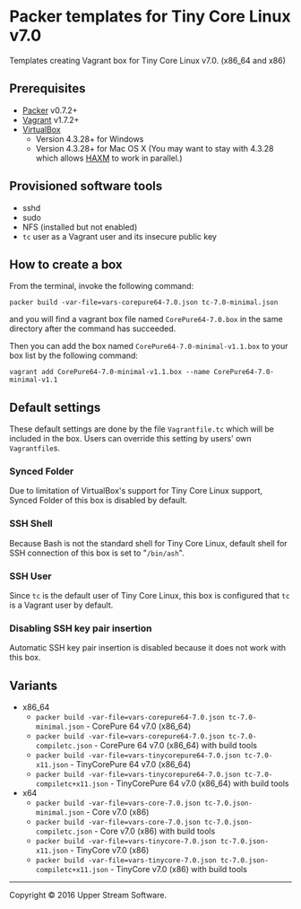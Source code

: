 # Packer templates for Tiny Core Linux v7.0

Templates creating Vagrant box for Tiny Core Linux v7.0. (x86_64 and x86)

## Prerequisites

* [Packer] v0.7.2+
* [Vagrant] v1.7.2+
* [VirtualBox]
	* Version 4.3.28+ for Windows
	* Version 4.3.28+ for Mac OS X (You may want to stay with 4.3.28 which allows [HAXM] to work in parallel.)

[Packer]: https://www.packer.io/ "Packer by HashiCorp"
[Vagrant]: https://www.vagrantup.com/ "Vagrant"
[VirtualBox]: https://www.virtualbox.org/ "Oracle VM VirtualBox"
[HAXM]: https://software.intel.com/en-us/android/articles/intel-hardware-accelerated-execution-manager
        "Intel&reg; Hardware Accelerated Execution Manager"

## Provisioned software tools

* sshd
* sudo
* NFS (installed but not enabled)
* `tc` user as a Vagrant user and its insecure public key

## How to create a box

From the terminal, invoke the following command:

	packer build -var-file=vars-corepure64-7.0.json tc-7.0-minimal.json

and you will find a vagrant box file named `CorePure64-7.0.box`
in the same directory after the command has succeeded.

Then you can add the box named `CorePure64-7.0-minimal-v1.1.box` to your box list
by the following command:

	vagrant add CorePure64-7.0-minimal-v1.1.box --name CorePure64-7.0-minimal-v1.1

## Default settings

These default settings are done by the file `Vagrantfile.tc` which will be included in the box.
Users can override this setting by users' own `Vagrantfile`s.

### Synced Folder

Due to limitation of VirtualBox's support for Tiny Core Linux support, Synced Folder of this box is disabled by default.

### SSH Shell

Because Bash is not the standard shell for Tiny Core Linux, default shell for SSH connection of this box
is set to "`/bin/ash`".

### SSH User

Since `tc` is the default user of Tiny Core Linux, this box is configured that `tc` is a Vagrant user by default.

### Disabling SSH key pair insertion

Automatic SSH key pair insertion is disabled because it does not work with this box. 

## Variants

* x86_64
    * `packer build -var-file=vars-corepure64-7.0.json tc-7.0-minimal.json` - CorePure 64 v7.0 (x86_64)
    * `packer build -var-file=vars-corepure64-7.0.json tc-7.0-compiletc.json` - CorePure 64 v7.0 (x86_64) with build tools
    * `packer build -var-file=vars-tinycorepure64-7.0.json tc-7.0-x11.json` - TinyCorePure 64 v7.0 (x86_64)
    * `packer build -var-file=vars-tinycorepure64-7.0.json tc-7.0-compiletc+x11.json` - TinyCorePure 64 v7.0 (x86_64) with build tools
* x64
    * `packer build -var-file=vars-core-7.0.json tc-7.0.json-minimal.json` - Core v7.0 (x86)
    * `packer build -var-file=vars-core-7.0.json tc-7.0.json-compiletc.json` - Core v7.0 (x86) with build tools
    * `packer build -var-file=vars-tinycore-7.0.json tc-7.0.json-x11.json` - TinyCore v7.0 (x86)
    * `packer build -var-file=vars-tinycore-7.0.json tc-7.0.json-compiletc+x11.json` - TinyCore v7.0 (x86) with build tools

- - -

Copyright &copy; 2016 Upper Stream Software.
